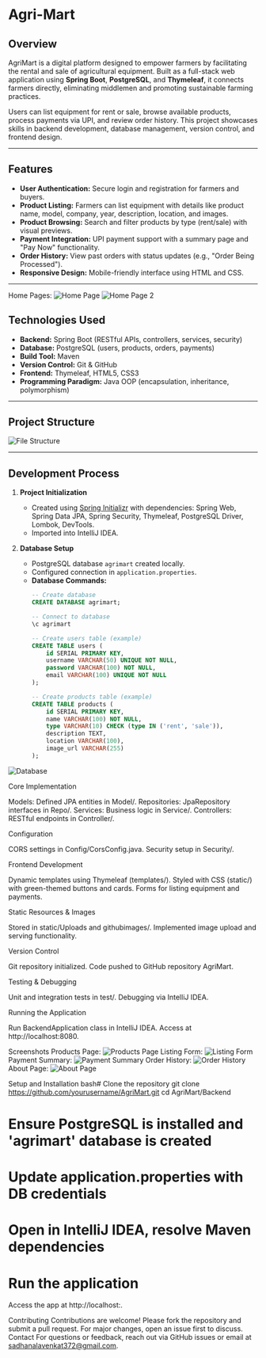 # Agri-Mart

## Overview
AgriMart is a digital platform designed to empower farmers by facilitating the rental and sale of agricultural equipment. Built as a full-stack web application using **Spring Boot**, **PostgreSQL**, and **Thymeleaf**, it connects farmers directly, eliminating middlemen and promoting sustainable farming practices.  

Users can list equipment for rent or sale, browse available products, process payments via UPI, and review order history. This project showcases skills in backend development, database management, version control, and frontend design.

---

## Features
- **User Authentication:** Secure login and registration for farmers and buyers.
- **Product Listing:** Farmers can list equipment with details like product name, model, company, year, description, location, and images.
- **Product Browsing:** Search and filter products by type (rent/sale) with visual previews.
- **Payment Integration:** UPI payment support with a summary page and "Pay Now" functionality.
- **Order History:** View past orders with status updates (e.g., "Order Being Processed").
- **Responsive Design:** Mobile-friendly interface using HTML and CSS.

---
Home Pages: <img src="githubimages/home1.png" alt="Home Page"> <img src="githubimages/home2.png" alt="Home Page 2">

## Technologies Used
- **Backend:** Spring Boot (RESTful APIs, controllers, services, security)
- **Database:** PostgreSQL (users, products, orders, payments)
- **Build Tool:** Maven
- **Version Control:** Git & GitHub
- **Frontend:** Thymeleaf, HTML5, CSS3
- **Programming Paradigm:** Java OOP (encapsulation, inheritance, polymorphism)

---

## Project Structure
![File Structure](githubimages/filestructure.png)

---

## Development Process

1. **Project Initialization**  
   - Created using [Spring Initializr](https://start.spring.io) with dependencies: Spring Web, Spring Data JPA, Spring Security, Thymeleaf, PostgreSQL Driver, Lombok, DevTools.  
   - Imported into IntelliJ IDEA.

2. **Database Setup**  
   - PostgreSQL database `agrimart` created locally.  
   - Configured connection in `application.properties`.  
   - **Database Commands:**
     ```sql
     -- Create database
     CREATE DATABASE agrimart;

     -- Connect to database
     \c agrimart

     -- Create users table (example)
     CREATE TABLE users (
         id SERIAL PRIMARY KEY,
         username VARCHAR(50) UNIQUE NOT NULL,
         password VARCHAR(100) NOT NULL,
         email VARCHAR(100) UNIQUE NOT NULL
     );

     -- Create products table (example)
     CREATE TABLE products (
         id SERIAL PRIMARY KEY,
         name VARCHAR(100) NOT NULL,
         type VARCHAR(10) CHECK (type IN ('rent', 'sale')),
         description TEXT,
         location VARCHAR(100),
         image_url VARCHAR(255)
     );

<img src="githubimages/database.png" alt="Database">


Core Implementation

Models: Defined JPA entities in Model/.
Repositories: JpaRepository interfaces in Repo/.
Services: Business logic in Service/.
Controllers: RESTful endpoints in Controller/.


Configuration

CORS settings in Config/CorsConfig.java.
Security setup in Security/.


Frontend Development

Dynamic templates using Thymeleaf (templates/).
Styled with CSS (static/) with green-themed buttons and cards.
Forms for listing equipment and payments.


Static Resources & Images

Stored in static/Uploads and githubimages/.
Implemented image upload and serving functionality.


Version Control

Git repository initialized.
Code pushed to GitHub repository AgriMart.


Testing & Debugging

Unit and integration tests in test/.
Debugging via IntelliJ IDEA.


Running the Application

Run BackendApplication class in IntelliJ IDEA.
Access at http://localhost:8080.




Screenshots
Products Page: <img src="githubimages/list.png" alt="Products Page">
Listing Form: <img src="githubimages/orders.png" alt="Listing Form">
Payment Summary: <img src="githubimages/payment.png" alt="Payment Summary">
Order History: <img src="githubimages/products.png" alt="Order History">
About Page: <img src="githubimages/about.png" alt="About Page">


Setup and Installation
bash# Clone the repository
git clone https://github.com/yourusername/AgriMart.git
cd AgriMart/Backend

# Ensure PostgreSQL is installed and 'agrimart' database is created
# Update application.properties with DB credentials

# Open in IntelliJ IDEA, resolve Maven dependencies
# Run the application
Access the app at http://localhost:<your-port>.



Contributing
Contributions are welcome! Please fork the repository and submit a pull request. For major changes, open an issue first to discuss.
Contact
For questions or feedback, reach out via GitHub issues or email at sadhanalavenkat372@gmail.com.




